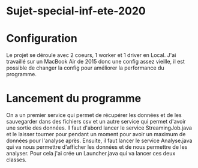 # Sujet-special-inf-ete-2020

# Configuration
Le projet se déroule avec 2 coeurs, 1 worker et 1 driver en Local.
J'ai travaillé sur un MacBook Air de 2015 donc une config assez vieille, il est possible de changer la config pour améliorer la performance du programme.

# Lancement du programme
On a un premier service qui permet de récupérer les données et de les sauvegarder dans des fichiers csv et un autre service qui permet d'avoir une sortie des données.
Il faut d'abord lancer le service StreamingJob.java et le laisser tourner pour pendant un moment pour avoir un maximum de données pour l'analyse après.
Ensuite, il faut lancer le service Analyse.java qui va nous permettre d'afficher les données et de nous permettre de les analyser.
Pour cela j'ai crée un Launcher.java qui va lancer ces deux classes.

